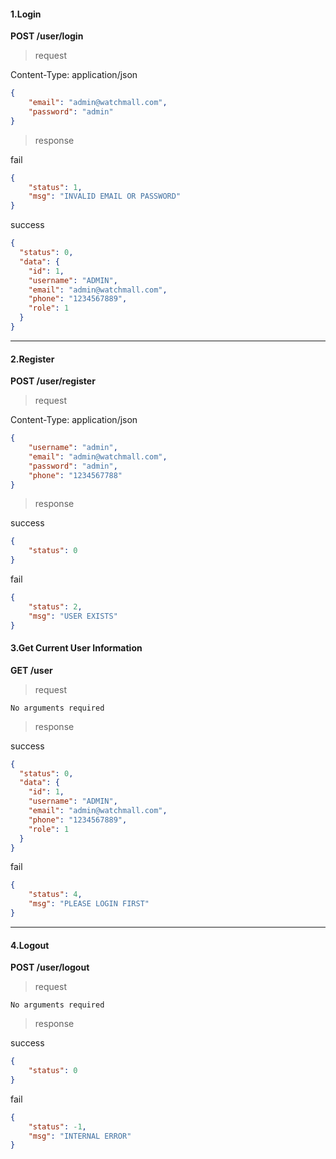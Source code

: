 #### 1.Login

**POST /user/login**

> request

Content-Type: application/json

```json
{
	"email": "admin@watchmall.com",
	"password": "admin"
}
```
> response

fail
```json
{
    "status": 1,
    "msg": "INVALID EMAIL OR PASSWORD"
}
```

success
```json
{
  "status": 0,
  "data": {
    "id": 1,
    "username": "ADMIN",
    "email": "admin@watchmall.com",
    "phone": "1234567889",
    "role": 1
  }
}
```


-------

#### 2.Register

**POST /user/register**

> request

Content-Type: application/json

```json
{
	"username": "admin",
	"email": "admin@watchmall.com",
	"password": "admin",
	"phone": "1234567788"
}
```


> response

success
```json
{
    "status": 0
}
```


fail
```json
{
    "status": 2,
    "msg": "USER EXISTS"
}
```


#### 3.Get Current User Information
**GET /user**

> request

```
No arguments required
```
> response

success
```json
{
  "status": 0,
  "data": {
    "id": 1,
    "username": "ADMIN",
    "email": "admin@watchmall.com",
    "phone": "1234567889",
    "role": 1
  }
}
```

fail
```json
{
    "status": 4,
    "msg": "PLEASE LOGIN FIRST"
}
```

------


#### 4.Logout
**POST /user/logout**

> request

```
No arguments required
```

> response

success

```json
{
    "status": 0
}
```

fail
```json
{
    "status": -1,
    "msg": "INTERNAL ERROR"
}
```

